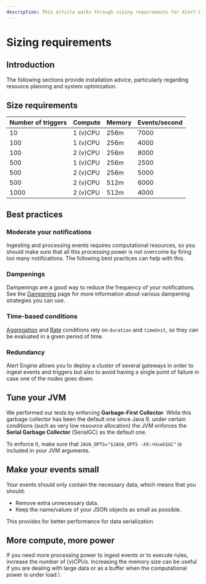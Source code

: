 ```yaml
---
description: This article walks through sizing requirements for Alert Engine
---
```


# Sizing requirements

## Introduction

The following sections provide installation advice, particularly regarding resource planning and system optimization.

## Size requirements

| Number of triggers | Compute  | Memory | Events/second |
| ------------------ | -------- | ------ | ------------- |
| 10                 | 1 (v)CPU | 256m   | 7000          |
| 100                | 1 (v)CPU | 256m   | 4000          |
| 100                | 2 (v)CPU | 256m   | 8000          |
| 500                | 1 (v)CPU | 256m   | 2500          |
| 500                | 2 (v)CPU | 256m   | 5000          |
| 500                | 2 (v)CPU | 512m   | 6000          |
| 1000               | 2 (v)CPU | 512m   | 4000          |

## Best practices

### Moderate your notifications

Ingesting and processing events requires computational resources, so you should make sure that all this processing power is not overcome by firing too many notifications. The following best practices can help with this.

### **Dampenings**

Dampenings are a good way to reduce the frequency of your notifications. See the [Dampening](../../guides/dampening.md) page for more information about various dampening strategies you can use.

### **Time-based conditions**

[Aggregation](../../guides/alerts-and-conditions.md#aggregation) and [Rate](../../guides/alerts-and-conditions.md#rate) conditions rely on `duration` and `timeUnit`, so they can be evaluated in a given period of time.

### Redundancy

Alert Engine allows you to deploy a cluster of several gateways in order to ingest events and triggers but also to avoid having a single point of failure in case one of the nodes goes down.

## Tune your JVM

We performed our tests by enforcing **Garbage-First Collector**. While this garbage collector has been the default one since Java 9, under certain conditions (such as very low resource allocation) the JVM enforces the **Serial Garbage Collector** (SerialGC) as the default one.

To enforce it, make sure that `JAVA_OPTS="$JAVA_OPTS -XX:+UseG1GC"` is included in your JVM arguments.

## Make your events small

Your events should only contain the necessary data, which means that you should:

* Remove extra unnecessary data.
* Keep the name/values of your JSON objects as small as possible.

This provides for better performance for data serialization.

## More compute, more power

If you need more processing power to ingest events or to execute rules, increase the number of (v)CPUs. Increasing the memory size can be useful if you are dealing with large data or as a buffer when the computational power is under load.\\
